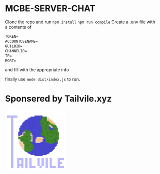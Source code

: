 # MCBE-SERVER-CHAT
Clone the repo and run
`npm install`
`npm run compile`
Create a .env file with a contents of 
```
TOKEN=
ACCOUNTUSENAME=
GUILDID=
CHANNELID=
IP=
PORT=
```
and fill with the appropriate info

finally use `node dist/index.js` to run.

<h1>Sponsered by Tailvile.xyz</h1>
<img src="LOGOTAILVILE.png" alt="drawing" width="200" href="minecraft://?addExternalServer=Tailvile|tailvile.xyz:19132" />
